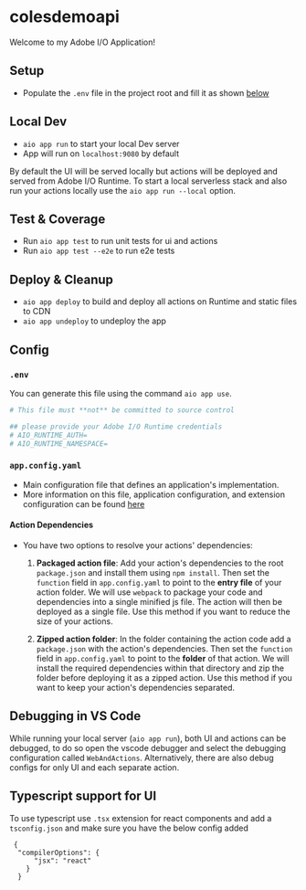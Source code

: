 # colesdemoapi

Welcome to my Adobe I/O Application!

## Setup

- Populate the `.env` file in the project root and fill it as shown [below](#env)

## Local Dev

- `aio app run` to start your local Dev server
- App will run on `localhost:9080` by default

By default the UI will be served locally but actions will be deployed and served from Adobe I/O Runtime. To start a
local serverless stack and also run your actions locally use the `aio app run --local` option.

## Test & Coverage

- Run `aio app test` to run unit tests for ui and actions
- Run `aio app test --e2e` to run e2e tests

## Deploy & Cleanup

- `aio app deploy` to build and deploy all actions on Runtime and static files to CDN
- `aio app undeploy` to undeploy the app

## Config

### `.env`

You can generate this file using the command `aio app use`. 

```bash
# This file must **not** be committed to source control

## please provide your Adobe I/O Runtime credentials
# AIO_RUNTIME_AUTH=
# AIO_RUNTIME_NAMESPACE=
```

### `app.config.yaml`

- Main configuration file that defines an application's implementation. 
- More information on this file, application configuration, and extension configuration 
  can be found [here](https://developer.adobe.com/app-builder/docs/guides/appbuilder-configuration/#appconfigyaml)

#### Action Dependencies

- You have two options to resolve your actions' dependencies:

  1. **Packaged action file**: Add your action's dependencies to the root
   `package.json` and install them using `npm install`. Then set the `function`
   field in `app.config.yaml` to point to the **entry file** of your action
   folder. We will use `webpack` to package your code and dependencies into a
   single minified js file. The action will then be deployed as a single file.
   Use this method if you want to reduce the size of your actions.

  2. **Zipped action folder**: In the folder containing the action code add a
     `package.json` with the action's dependencies. Then set the `function`
     field in `app.config.yaml` to point to the **folder** of that action. We will
     install the required dependencies within that directory and zip the folder
     before deploying it as a zipped action. Use this method if you want to keep
     your action's dependencies separated.

## Debugging in VS Code

While running your local server (`aio app run`), both UI and actions can be debugged, to do so open the vscode debugger
and select the debugging configuration called `WebAndActions`.
Alternatively, there are also debug configs for only UI and each separate action.

## Typescript support for UI

To use typescript use `.tsx` extension for react components and add a `tsconfig.json` 
and make sure you have the below config added
```
 {
  "compilerOptions": {
      "jsx": "react"
    }
  } 
```
